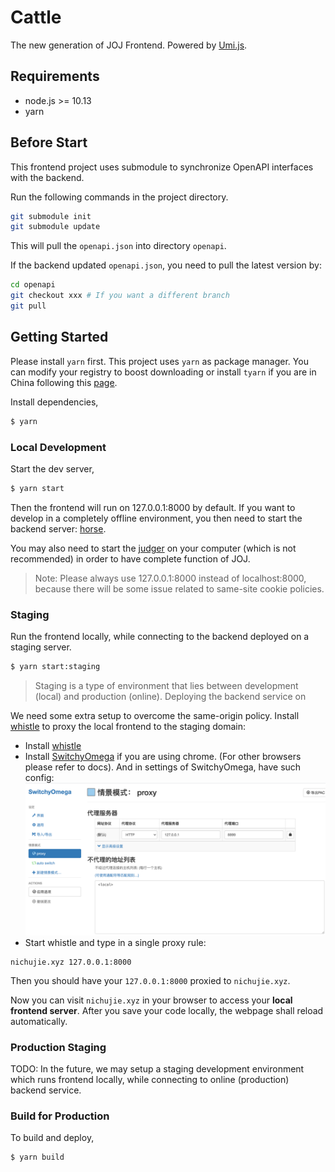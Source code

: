 # Cattle

The new generation of JOJ Frontend. Powered by [Umi.js](https://umijs.org/).

## Requirements

* node.js >= 10.13
* yarn

## Before Start

This frontend project uses submodule to synchronize OpenAPI interfaces with the backend.

Run the following commands in the project directory.
```bash
git submodule init
git submodule update
```
This will pull the `openapi.json` into directory `openapi`.

If the backend updated `openapi.json`, you need to pull the latest version by:

```bash
cd openapi
git checkout xxx # If you want a different branch
git pull
```

## Getting Started

Please install `yarn` first. This project uses `yarn` as package manager. You can modify your registry to boost downloading or install `tyarn` if you are in China following this [page](https://umijs.org/zh-CN/docs/getting-started).  

Install dependencies,

```bash
$ yarn
```

### Local Development

Start the dev server,

```bash
$ yarn start
```

Then the frontend will run on 127.0.0.1:8000 by default. If you want to develop in a completely offline environment,
you then need to start the backend server: [horse](https://github.com/joint-online-judge/horse). 

You may also need to start the [judger](https://github.com/joint-online-judge/tiger) on your computer (which is not recommended) in order to have complete function of JOJ.

> Note: Please always use 127.0.0.1:8000 instead of localhost:8000, because there will be some issue related to same-site cookie policies.

### Staging

Run the frontend locally, while connecting to the backend deployed on a staging server.

```bash
$ yarn start:staging
```

> Staging is a type of environment that lies between development (local) and production (online). Deploying the backend service
> on 

We need some extra setup to overcome the same-origin policy. Install [whistle](https://github.com/avwo/whistle)
to proxy the local frontend to the staging domain:
* Install [whistle](https://github.com/avwo/whistle)
* Install [SwitchyOmega](https://chrome.google.com/webstore/detail/proxy-switchyomega/padekgcemlokbadohgkifijomclgjgif) if you are using chrome. (For other browsers please refer to docs). And in settings of SwitchyOmega, have such config:
![omega](https://github.com/joint-online-judge/cattle/blob/master/img/omega.png?raw=true)
* Start whistle and type in a single proxy rule:
```
nichujie.xyz 127.0.0.1:8000
```
Then you should have your `127.0.0.1:8000` proxied to `nichujie.xyz`.

Now you can visit `nichujie.xyz` in your browser to access your **local frontend server**. After you save your code locally, the webpage shall reload automatically. 

### Production Staging

TODO: In the future, we may setup a staging development environment which runs frontend locally, while connecting to 
online (production) backend service.

### Build for Production

To build and deploy,

```bash
$ yarn build
```
